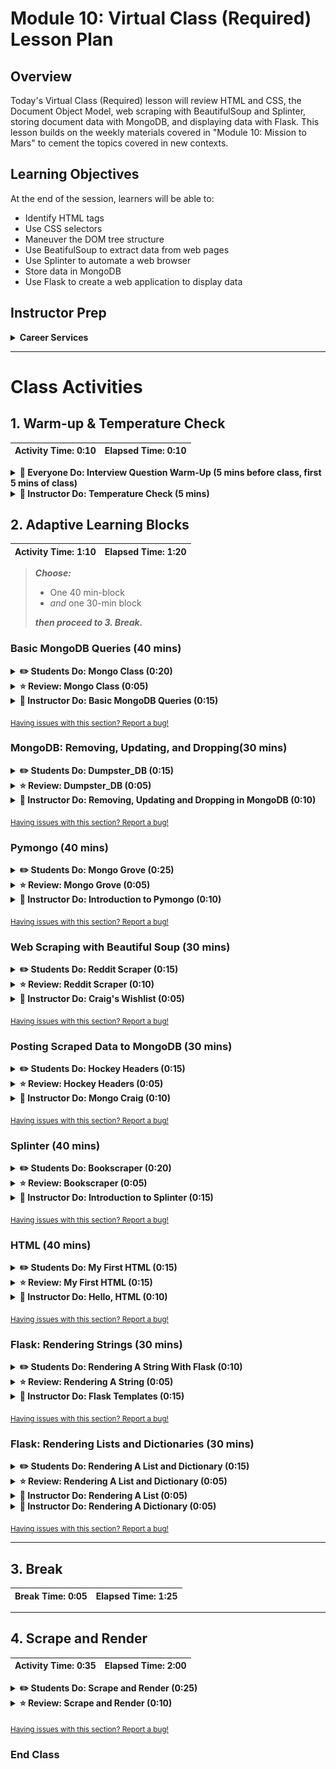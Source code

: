 # Module 10: Virtual Class (Required) Lesson Plan

## Overview

Today's Virtual Class (Required) lesson will review HTML and CSS, the Document Object Model, web scraping with BeautifulSoup and Splinter, storing document data with MongoDB, and displaying data with Flask. This lesson builds on the weekly materials covered in "Module 10: Mission to Mars" to cement the topics covered in new contexts.

## Learning Objectives

At the end of the session, learners will be able to:
 
* Identify HTML tags
* Use CSS selectors
* Maneuver the DOM tree structure
* Use BeatifulSoup to extract data from web pages
* Use Splinter to automate a web browser
* Store data in MongoDB
* Use Flask to create a web application to display data

## Instructor Prep

<details>
  <summary><strong>Career Services</strong></summary>

  Just a reminder that each week students receive a Career Connection in their course of work that ties to what academic content is being consumed. This Career Connection relates this week's material to a professional setting, encourages students to complete certain Career Services tasks, and provides technical interviewing questions, where applicable, that the student can work through.

  Encourage students to work through this material and if you'd like more information on Career Services, please check out the Career Services [resource page](http://bit.ly/DataVizCS) for Data Analytics and Visualization. 

</details>

- - -

# Class Activities

## 1. Warm-up & Temperature Check

| Activity Time:       0:10 |  Elapsed Time:      0:10  |
|---------------------------|---------------------------|

<details>
  <summary><strong> 🎉 Everyone Do: Interview Question Warm-Up (5 mins before class, first 5 mins of class)</strong></summary>

Open the [slideshow](https://docs.google.com/presentation/d/1QkPT7RZS98D2_6xZAcU66kmBQ9BeyVCXxjmLfdBWIiI/edit?usp=sharing) for today's class and begin the weekly presentation with the first slide. The first slide displays an interview question that a student may encounter based on the content of this week's content. 

**This week's question:** What are some challenges with web scraping?

Allow the question to be on the screen 5 mins prior to the start of class as students join the session. Allow the class 1 minute at the start of class to review, then you will ask for a student to volunteer their answer to the question. Next, offer the answer or a few approaches you would take for answering the question.

**Possible answers to this week's question:**

* Websites change, which may break your web scraper

* Scraping data may violate a websites terms of service

* Web scraping is slower than using an API

* Republishing scraped data may violate copyright

</details>

<details>
  <summary><strong> 📣 Instructor Do: Temperature Check (5 mins)</strong></summary>

Using the [Zoom Polling](https://support.zoom.us/hc/en-us/articles/213756303-Polling-for-Meetings) feature or a [Poll Everywhere](http://www.polleverywhere.com), launch a poll of the class to identify areas that they would like to review from the week's asynchronous content. 

**Poll Text:**

*Select all of the topics that you feel prepared to apply outside of the class from this week's lesson:*

* Basic MongoDB Queries
* MongoDB: Removing, Updating, and Dropping
* Pymongo
* Web Scraping with Beautiful Soup
* Posting Scraped Data to MongoDB
* Splinter
* HTML
* Flask: Rendering Strings
* Flask: Rendering Lists and Dictionaries

Based on the results of the poll, advance to the correct slide for a review of the topics with the lowest scores. Choose 2 topics at minimum to review, or more as time permits to review.

</details>

## 2. Adaptive Learning Blocks

| Activity Time:  1:10 |  Elapsed Time: 1:20  |
|----------------------|----------------------|

>***Choose:***
>
>* One 40 min-block
>* *and* one 30-min block
>
>***then proceed to 3. Break.***

### Basic MongoDB Queries (40 mins)

<details>
  <summary><strong> ✏️ Students Do: Mongo Class (0:20)</strong></summary>

* In this activity, students will familiarize themselves with the basic query operations in MongoDB. Specifically, they will practice inserting and finding documents.

  ![Mongo Class Output](Images/04-MongoClass_Output.png)

* **Instructions**:

  * Use the command line to create a `ClassDB` database

  * Insert entries into this database for yourself and the people around you within a collection called `students`

  * Each document should have a field of `name` with the person's name, a field of `favorite_python_library` for the person's favorite Python library, a field of `age` for the person's age, and a field of `hobbies` which will hold a list of that person's hobbies.

  * Use the `find()` commands to get a list of everyone of a specific age before using `name` to collect the entry for a single person.

* **Bonus**:

  * Check out the MongoDB documentation and figure out how to find users by an entry within an array.

</details>

<details>
  <summary><strong> ⭐ Review: Mongo Class (0:05)</strong></summary>

* Open up [Stu_MongoClass](Activities/A1-Stu_MongoClass/Solved/MongoClass.md) within an editor and go over the code contained within with the class, answering whatever questions students may have.

* When discussing this activity, make sure to hit upon the following points...

  * Creating/selecting a database is simple: `use classDB`, where `classDB` is the name of the database.

  * Inserting a document into a collection is also simple. The syntax involved is: `db.students.insert({})`, where `students` is the name of the collection, and a document in the form of a dictionary is inserted between the parentheses.

    ![Inserting Documents](Images/04-MongoClass_Insert.png)

</details>

<details>
  <summary><strong> 📣 Instructor Do: Basic MongoDB Queries (0:15)</strong></summary>

* Instruct the class to open `mongod` if they don't already have it open and to follow along throughout this activity.

  * The `mongod` window must remain open so that MongoDB can continue to run.

  * While `mongod` is running, open up another terminal/bash window and run `mongo` to start up the mongo shell.

* As with Postgres, the first step in working with any kind of database is to create that database on the server.

  * Create the database `travel_db` by typing the command `use travel_db` into the mongo shell.

  * The existence of this database can be verified using the `db` command. This command lets users know which database they are currently working inside of.

  * To show all of the databases that currently exist on the server, type `show dbs` into the Mongo shell.

    ![Databases](Images/03-BasicMongo_DB.png)

  * Only those databases that contain some data will be shown. MongoDB will not save a database until some values exist within it.

* To show the collections within the current database, enter `show collections` into the mongo shell.

  * Because no collection has been created within `travel_db` yet, nothing will be returned at this time.

  * To insert a document into a database's collection, the syntax `db.collectionName.insert({key:value})` is used.

    ![Inserting Data](Images/03-BasicMongo_Collections.png)

  * The `db` implicitly refers to the currently selected database. In this specific case that means it is referring to `travel_db`.

  * `collectionName` should be replaced with the name of the collection that the data will be inserted into. If the named collection does not yet exist, then mongo will create it automatically.

  * `insert({key:value})` allows users to then insert a document into the collection. Remind the students that the format of the document in functionally similar to that of a Python dictionary.

  * `db.collectionName.find().pretty()` can then be used in order to print out the data that are stored within the named collection. The `pretty()` method prints out the data in a more readable format.

    ![Pretty Print](Images/03-BasicMongo_PrettyPrint.png)

  * With the assistance of the class, insert two or three new documents into the `destinations` collection before moving onto the next point.

* To find specific documents within a collection, the syntax used is `db.collectionName.find({key:value})`.

    ![Finding Documents](Images/03-BasicMongo_Find.png)

  * The first line of code above will perform a search for all documents whose `country` matches `USA`.

  * The second line will return all documents whose `continent` is `Europe`.

  * Lastly, explain how it is possible to find a single document by its `_id` which is a uniquely generated string that is automatically set whenever a document is made.

* Answer any questions students may have before moving onto the next activity.

</details>

<sub>[Having issues with this section? Report a bug!](https://bit.ly/3dG1nxY)</sub>

### MongoDB: Removing, Updating, and Dropping(30 mins)

<details>
  <summary><strong> ✏️ Students Do: Dumpster_DB (0:15)</strong></summary>

* In this activity, students will gain further practice with CRUD operations in MongoDB as they create a database centered around dumpster diving.

  ![Dumpster DB Output](Images/06-DumpsterDB_Output.png)

* **Instructions**:

  * Create and use a new database called `Dumpster_DB` using the Mongo shell.

  * Create a collection called `divers` which will contain a string field for `name`, an integer field for `yearsDiving`, a boolean field for `stillDiving`, and an array of strings for `bestFinds`.

  * Insert three new documents into the collection. Be creative with what you put in here and have some fun with it.

  * Update the `yearsDiving` fields for your documents so that they are one greater than their original values.

  * Update the `stillDiving` value for one of the documents so that it is now false.

  * Push a new value into the `bestFinds` array for one of the documents.

  * Look through the collection, find the diver with the smallest number of `bestFinds`, and remove it from the collection.

</details>

<details>
  <summary><strong> ⭐ Review: Dumpster_DB (0:05)</strong></summary>

* Open up [Stu_DumpsterDB](Activities/A2-Stu_DumpsterDB/Solved/dumpsterDB.md) within an editor and go over the code contained within with the class, answering whatever questions students may have.

</details>

<details>
  <summary><strong> 📣 Instructor Do: Removing, Updating and Dropping in MongoDB (0:10)</strong></summary>

* If students need more time going over updating and deleting data, do this optional activitiy.

* Using the `travel_db` database from earlier, show the class how they can use the `db.collectionName.update()` method to update documents.

  * The `update()` method takes in two objects as its parameters. The first object tells the application what document(s) to search through whilst the second object informs the application on what values to change.

  * The second object passed uses the following syntax: `{$set: {KEY:VALUE}}`. Failing to use this syntax could lead to errors or might even break the document.

  * Make sure to let the class know that the `update()` method will only update the first entry which matches.

  * To update more than one document, the `updateMany()` method can be used instead. This method will update all of the records that meet the given criterion.

  * Passing the parameter `{multi:true}` into the `update()` method would also work but is more complex and not ideal.

    ![Updating Mongo](Images/05-MongoCRUD_Update.png)

  * If the field to update does not yet exist, the field will be inserted into the document instead.

  * If the document being searched for within a collection does not exist, the `update()` method will not create the document in question unless `{upsert:true}` is passed as a parameter. This option combines `update` and `insert`, meaning that if a document already exists that meets the given criterion, it will be updated. If the document doesn't exist, however, MongoDB will create one with the given information.

    ![Upsert Option](Images/05-MongoCRUD_Upsert.png)

  * To add elements into an array, use `$push` instead of `$set`. This will push the value provided into the array without modifying any of the other elements.

    ![Push to Array](Images/05-MongoCRUD_Push.png)

* Deleting documents from a Mongo collection is easy as the `db.collectionName.remove({})` method is used.

  * The object being passed into the `remove()` method dictates what key/value pairing to search for. Adding the `justOne` parameter will remove a single document.

  * Without the `justOne` parameter, all documents matching the key/value pairing will be dropped from the collection.

  * Passing an empty object into the `remove()` method will drop all documents from the collection. This is extremely risky as all of that data will be lost.

  * The `db.collectionName.drop()` method will delete the collection named from the Mongo database while `db.dropDatabase()` will delete the database itself.

    ```python
    # Show how to delete an entry with db.[COLLECTION_NAME].remove({justOne: true})
    db.destinations.remove({"country": "Morocco"},
    {justOne: true})

    # Show how to empty a collection with db.[COLLECTION_NAME].remove()
    db.destinations.remove({})

    # Show how to drop a collection with db.[COLLECTION_NAME].drop()
    db.destinations.drop()

    # Show how to drop a database
    db.dropDatabase()
    ```

* Answer any questions the class may have before moving on to the next activity.

</details>

<sub>[Having issues with this section? Report a bug!](https://bit.ly/3bp7CVC)</sub>

### Pymongo (40 mins)

<details>
  <summary><strong> ✏️ Students Do: Mongo Grove (0:25)</strong></summary>

* In this activity, students will build a command-line interface application for the produce department of a supermarket. They will have to use PyMongo to enable Python to interact with MongoDB.

* **Instructions**:

  * Use Pymongo to create a `fruits_db` database, and a `fruits` collection.

  * Into that collection, insert two documents of fruit shipments received by your supermarket. They should contain the following information: vendor name, type of fruit, quantity received, and ripeness rating (1 for unripe, 2 for ripe, 3 for over-ripe).

  * Because not every supermarket employee is versed in using MongoDB, your task is to build an easy-to-use app that can be run from the console.

  * Build a Python script that asks the user for the above information, then inserts a document into a MongoDB database.

  * It would be good to Modify the app so that when the record is entered, the current date and time is automatically inserted into the document.

* **Hint**:

  * Consult the [documentation](https://docs.python.org/3/library/datetime.html) on the `datetime` library.

</details>

<details>
  <summary><strong> ⭐ Review: Mongo Grove (0:05)</strong></summary>

* Open up [Stu_MongGrove](Activities/A4-Stu_MongGrove/Solved/mongo_grove.py) within an IDE and go over the code contained within with the class, answering whatever questions students may have.

  * A connection string is created and set to the variable `conn` before being used to create a connection to a local MongoDB server.

  * After declaring the database and the collection as `db` and `collection`, the user's input is used to set the `vendor`, `fruit_type`, `quantity`, and `ripeness` variables. These items are then inserted as key-value pairs within a dictionary.

  * Point out that `datetime.datetime.utcnow()` can be used as the value of a key-value pair to be inserted as a timestamp of the data entry.

  * In order to insert the dictionary created as a new document, the `insert_one()` method is used.

  * To print the current inventory within the collection, a `find()` query is used on `fruits_db` and then the results are looped through.

</details>

<details>
  <summary><strong> 📣 Instructor Do: Introduction to Pymongo (0:10)</strong></summary>

* This activity provides extra practice with the use of the Pymongo library which allows developers to use Python to work with MongoDB.

  * Remind students that Pymongo serves as the interface between Python and MongoDB.

  * The syntax used in Pymongo is strikingly similar to that of MongoDB. As such, the learning curve for the library is quite small in comparison to something like SQLAlchemy.

* Open up [Ins_PyMongo](Activities/A5-Ins_PyMongo/Solved/IntroToPymongo.py) within an IDE and work through the code line-by-line with the class, answering whatever questions students may have.

  * After importing the PyMongo library into the application, a connection with a running instance of MongoDB must be established using `pymongo.MongoClient(connectionString)`

  * As was the case with SQLAlchemy, the connection PyMongo establishes is set with a connection string. This string uses the syntax `mongodb://USERNAME:PASSWORD@HOST:PORT`

  * Since the default localhost connection does not have a username or password set, the string for local instances of MongoDB would be `mongodb://localhost:27017`

  * Explain that `27017` is the default port used by MongoDB. It also happens to be a zip code in South Carolina.

    ![PyMongo Connection](Images/08-PyMongo_Connection.png)

* The `classDB` database is assigned to the variable `db` using `client.classDB`. This tells the PyMongo client that the developer will be working inside of the `classDB` database.

  * The `db.collectionName.find({})` method creates a query that collects all of the documents within the collection named.

  * The query can be made more specific by adding key/value pairs into the object passed as a parameter.

  * Inserting a document into a collection in Pymongo is similar to the process in MongoDB. Here, the only difference is the underscore used in the `insert_one()` method, in contrast to the camel case used in MongoDB's `insertOne()`.

    ![Read and Create](Images/08-PyMongo_ReadCreate.png)

  * Likewise, updating a document in Pymongo is similar to its counterpart in MongoDB. Again, the only difference is the underscore used in `update_one()`.

  * Remind the class that after specifying the field with which we identify the document to be updated, the information to be updated is specified with the syntax: `{$set: {key:value}}`.

  * Pushing an item into an array is similar with `$set` getting replaced with `$push` instead.

    ![PyMongo Update](Images/08-PyMongo_Update.png)

  * To delete a field from a document, the `update_one({},{})` method can be used and `$unset` is passed into the second object in place of `$set`.

  * Finally, go over how to delete a document from a collection using the `db.collectionName.delete_one({})` method where the document to delete has data matching that stored within the passed object.

    ![PyMongo Delete](Images/08-PyMongo_Delete.png)

* Answer any questions students may have before moving on to the next activity.

</details>

<sub>[Having issues with this section? Report a bug!](https://bit.ly/3bupNJk)</sub>

### Web Scraping with Beautiful Soup (30 mins)

<details>
  <summary><strong> ✏️ Students Do: Reddit Scraper (0:15)</strong></summary>

* In this activity, students will scrape the Python Reddit for potentially interesting content. They will also have to filter for threads with twenty or more comments in them.

  ![Reddit Scrape - Output](Images/04-RedditScrape_Output.png)

* **Instructions**:

  * In this activity, you will scrape the [Python Reddit](https://www.reddit.com/r/Python/) using Beautiful Soup. Scrape only threads that have twenty or more comments and then print the thread's title, number of comments, as well as the URL for the thread.

</details>

<details>
  <summary><strong> ⭐ Review: Reddit Scraper (0:10)
</strong></summary>

* There are many possible solutions to the activity. Explain that this is only one of them!

* Open up the [Python Reddit](https://www.reddit.com/r/Python/) in Chrome inspector: `view-source:https://www.reddit.com/r/Python/` and spend a minute or two parsing the information needed for this scraping activity.

* Explain that with Beautiful Soup's `find_all()` method, we retrieve all the entries on the page whose class is `top-matter`:

  ```python
  results = soup.find_all('div', class_='top-matter')
  ```

* We're then able to loop through the `results` to find each thread's title, number of comments, and the URL:

  ```python
  title = result.find('p', class_='title')
  title_text = title.a.text

  thread = result.find('li', class_='first')
  comments = thread.text

  link = thread.a['href']
  ```

* Explain that we also may also, optionally, elect to sort the results by the number of comments in the future. Accordingly, we need to parse the string containing the number of comments, e.g. "45 comments":

  ```python
  comments_num = int(comments.split()[0])
  ```

* First we split the string, then transform the number string into an integer.

* For the bonus, explain that we would have had to perform a second request with each thread's URL, using `requests`, made a second Beautiful Soup object, and retrieved the first comment.

* Answer any questions before moving on.

</details>

<details>
  <summary><strong> 📣 Instructor Do: Craig's Wishlist (0:05)</strong></summary>

* If students need more time with scraping a live website, do this optional activity

* Explain that the first site to scrape will be `craigslist.com` to find the perfect gift for a friend.

  * The goal will be to scrape the results for an item - such as a guitar - on Craig's List and return each relevant listing's title, price, and link.

* Now open up [Ins_Craigslist.ipynb](Activities/B2-Ins_Craigslist/Solved/Ins_Craigslist.ipynb) go through the code with the class, answering whatever questions students may have.

  * Explain how the `requests` module is used to obtain the HTML object. Beautiful Soup then parses the returned object and converts it for further use.

    ![Craigslist Request](Images/03-Craigslist_Request.png)

  * The Beautiful Soup object is then pretty-printed to the console for analysis. This allows the developer to search through the source code and find what elements they wish to grab.

  * Another method of examining the HTML is to navigate to the webpage itself and open up the page's source within the inspector.

  * Through analysis of the HTML code, one finds that data desired is being stored within the HTML as a list item whose class is "result-row". The tittle of the item also takes the form of an anchor element whose class is "result-title".

    ![Source HTML](Images/03-Craigslist_Source.png)

  * The listing price can also be found to exist within a `span` element whose class is `result-price`.

  * To actually retrieve the contents of these elements, a `find_all('li', class_='result-row')` method can be called on the `soup` object.

  * Print out all of the `results` and a Python list of all the Craigslist listings from the query will be printed to the console.

    ![Craigslist Results](Images/03-Craigslist_Results.png)

  * By iterating through the listings, specific information can then be pulled from the Beautiful Soup object.

  * Each listing's title can therefore be gathered using `result.find('a', class_='result-title")`, their prices collected with `result.a.span.text`, and their links retrieved by accessing the "href" attribute of each listing using `result.a["href"]`.

  * Point out that an element's attributes are accessed using the square bracket notation.

    ![Collecting Results](Images/03-Craigslist_Collection.png)

* Displaying the results collected is as simple as printing the data to console as they are collected.

* Answer whatever questions the class may have before moving onto the next activity.

</details>

<sub>[Having issues with this section? Report a bug!](https://bit.ly/2WPLf6f)</sub>

### Posting Scraped Data to MongoDB (30 mins)

<details>
  <summary><strong> ✏️ Students Do: Hockey Headers (0:15)</strong></summary>

* In this activity, students will scrape the news page of the NHL website for articles and then post the title/header of each article to MongoDB.

  ![Hockey Headers](Images/06-HockeyHead_Output.png)

* **Instructions**:

  * Teamwork! Speed! Mental and physical toughness! Passion! Excitement! Unpredictable matchups down to the wire! What could be better? While these terms could easily be applied to a data science hackathon, we're talking about the magnificent sport of hockey.

  * Your assignment is to scrape the articles on the news page of the [NHL website](https://www.nhl.com/news) - which is frequently updated - and then post the results of your scraping to MongoDB.

  * Use Beautiful Soup and requests to scrape the header and subheader of each article on the front page.

  * Post the above information as a MongoDB document and then print all of the documents on the database to the console.

  * In addition to the above, post the date of the article publication as well.

</details>

<details>
  <summary><strong> ⭐ Review: Hockey Headers (0:05)</strong></summary>

* **Files:** [Stu_Hockey.ipynb](Activities/B3-Stu_HockeyHeaders/Solved/Stu_Hockey.ipynb)

* The main focus of this activity was for students to post scraped data into MongoDB. Do not spend excessive time on the minute details of the activity.

* During review, emphasize the broad strokes of the steps we took. We examined the inspector for HTML elements to scrape, extracted their text, then posted them to MongoDB.

* For the timestamp, it should suffice to explain simply that we find the string element then slice parts of it to re-compose it to fit our needs.

</details>

<details>
  <summary><strong> 📣 Instructor Do: Mongo Craig (0:10)</strong></summary>

* If students need more experience with scraping to a Mongo database, do this optional activity.

* Open up [Ins_MongoScraping.ipynb](Activities/B4-Ins_MongoScraping/Solved/Ins_MongoScraping.ipynb) and explain to the class how they will now learn how to translate the results of a web scraper to a MongoDB database.

  * The application starts out by importing the relevant dependencies, initializing Pymongo, and defining the MongoDB database and collection.

  * Explain that, instead of `html.parser`, the `lxml` parser is being used. Slack out [this link](https://www.crummy.com/software/BeautifulSoup/bs4/doc/#installing-a-parser) to the class which provides an informative table on the various parsers available to Beautiful Soup and explain that some parsers are more flexible with parsing HTML than others.

  * Students may need to install the `lxml` module with `pip install lxml` from their console for this parser to function.

    ![Importing Libraries](Images/05-MongoScraping_Import.png)

  * Much of the code is familiar to the earlier example from craigslist. Explain that as the application loops through the results of the `soup` object it is simply gathering the information into a dictionary and then posting it to the mongoDB database.

    ![Scrape and Export to Mongo](Images/05-MongoScraping_TranslateAndExport.png)

  * After the application has pushed all of the scraped data into the Mongo database, this can be verified by querying the database one and printing out all of the results to the console.

    ![Qeurying and Printing](Images/05-MongoScraping_Querying.png)

  * Alternatively, the user could also query the database from the console... If they really wanted to.

    ![Query From Console](Images/05-MongoScraping_Console.png)

* Run through the code one more time with the class, having students explain the function of each code block to the best of their ability.

  * Answer whatever questions students may have before moving onto the next activity.

</details>

<sub>[Having issues with this section? Report a bug!](https://bit.ly/2zxbqGW)</sub>

### Splinter (40 mins)

<details>
  <summary><strong> ✏️ Students Do: Bookscraper (0:20)</strong></summary>

* **File:** [README.md](Activities/B5-Stu_Splinter/README.md)

* In this activity, students will practice their webscraping skills on a site similar to the one shown in the instructor demonstration.

</details>

<details>
  <summary><strong> ⭐ Review: Bookscraper (0:05)</strong></summary>

* **File:** [Stu_Splinter.ipynb](Activities/B5-Stu_Splinter/Unsolved/Stu_Splinter.ipynb)

* Here are some highlights to consider for the review.

* We iterate through each page and retrieve the HTML object, which we parse with Beautiful Soup. Using the browser inspector, we identify elements that contain information for each book, which we call `articles` in this case:

  ```python
  for x in range(50):
      html = browser.html
      soup = BeautifulSoup(html, 'html.parser')
      articles = soup.find_all('article', class_='product_pod')
  ```

* Inside the above loop, we simply navigate inside each `article`, first finding its first `h3` element, then the latter's first anchor, or `a` element. We then retrieve the attributes of the anchor element, including its `href` and `title`:

  ```python
  for article in articles:
      h3 = article.find('h3')
      link = h3.find('a')
      href = link['href']
      title = link['title']
      print('-----------')
      print(title)
      print('http://books.toscrape.com/'+ href)
  ```

* Answer any questions before moving on.

</details>

<details>
  <summary><strong> 📣 Instructor Do: Introduction to Splinter (0:15)</strong></summary>

* **Important**: students must have the Chrome Webdriver installed for this activity Slack out the link to the documentation on installing the Chrome Webdriver: <https://splinter.readthedocs.io/en/latest/drivers/chrome.html>

* Up to this point, students have used Beautiful Soup to scrape a single, static page at a time.

  * Point out that, often, developers can only access interesting parts of a website after engaging in some kind of interaction with it.

  * Point out that, typically, these interactions are pretty easy to automate: Logging in, filling out and submitting forms, etc.

  * Explain that, when the data is "buried" behind such dynamic interactions, a web driver can be used to write scripts for the browser!

  * Explain that this allows developers to simulate user interactions programmatically and scrape multiple pages along the way.

* Mac users, if they have `brew` installed, can simply run `brew install chromedriver` from their terminal.

  * Windows users will need to [download the driver](https://sites.google.com/a/chromium.org/chromedriver/downloads), extract the executable program file, and then place it in the same folder as their Python script.

  * Have the TAs assist students who have trouble with installation.

* Open up [Ins_Splinter.ipynb](Activities/B6-Ins_Splinter/Solved/Ins_Splinter.ipynb) and explain that Splinter is a Python module that automates browser actions such as visiting a URL, filling fields, and clicking buttons. It can be a very useful tool in the webscraper's arsenal!

  * Go to <http://quotes.toscrape.com/>, a sample page to practice web scraping. At the bottom is a `Next` button. Explain that the application we are using will use Splinter to click these buttons and scrape each page.

    ![Splinter In Control](Images/07-Splinter_Automatic.png)

  * From the console, run the code, and show the results to the class.

    ![Images/splinter2.png](Images/07-Splinter_Console.png)

  * Each quote on a page is displayed along with its page number! Awesome!

* Walk through the code contained within with the class, explaining the application line-by-line.

  * As per usual, the application starts by importing in all of the dependencies needed.

  * An instance of a Splinter browser is then created. The driver being used for the browser interaction is 'chrome', and `False` is passed for the `headless` option. This means that the browser's actions will be displayed in a Chrome window so that the process can be seen.

  * The specified URL is then accessed and visited.

    ![Import and Visit Page](Images/07-Splinter_ImportRun.png)

  * Explain that for each page, developers will need to parse and display that site's contents, i.e. quotes. The browser then need to click the `Next` button to proceed onto the next page to collect the next collection of quotes.

  * Open the Chrome inspector to identify the element that the application will need to click.

    ![Next Page](Images/07-Splinter_NextButton.png)

  * Navigate to [Splinter's documentation](https://splinter.readthedocs.io/en/latest/elements-in-the-page.html) and inform the class that Splinter offers various ways of interacting with the page, including clicking an element by its text.

  * The next part is a for-loop with five iterations that uses Beautiful Soup to parse the page by collecting all of the quotes in that location.

  * Additionally, after printing all the quotes on a page, the application clicks on the `Next` button with Splinter's `click_link_by_partial_text()` method.

    ![Parse and Click](Images/07-Splinter_ParseClick.png)

  * Finally, explain that there are ten total pages on this practice website, but that this application arbitrarily chose five as the number of pages to cycle through.

* Answer any questions that students may have. In the next activity, they will be able to practice dynamic webscraping.

</details>

<sub>[Having issues with this section? Report a bug!](https://bit.ly/2YZ9NN8)</sub>

### HTML (40 mins)

<details>
  <summary><strong> ✏️ Students Do: My First HTML (0:15)</strong></summary>

* For this activity, students will create a simple HTML page.

* **Instructions:** [Stu_MyFirst_HTML](Activities/C1-Stu_MyFirst_HTML/README.md)

</details>

<details>
  <summary><strong> ⭐ Review: My First HTML (0:15)</strong></summary>

* When time is up, regroup and open up the solution file [`MyFirst_HTML_Solved`](Activities/C1-Stu_MyFirst_HTML/Solved/my-first.html) and walk students through the code. Be sure to point out and quiz them on what each of the different elements does. It's okay if they aren't sure, encourage them to guess!

* In particular, take extra care to make sure they understand why we need the `html`, `title`, and `body` tags. Be sure to mention the `DOCTYPE` and `meta` as well.

  * `doctype` - tells the browser which version of HTML (or XML) we used to create the document. This isn't really a tag like all the others, but a declaration we put at the top of our page above the rest of the code.

  * `html` - represents the root (top-level element) of an HTML document. All other elements go inside the `html` element.

  * `head` - holds elements that provide general information about the HTML document, such as links to external CSS and JavaScript files, the title of the web page, and any other metadata used in the document.

  * `title` -  defines the title of the document as shown in the browser's title bar or on the page tab.

  * `<meta charset-"utf-8">` - the `meta` tag is used for any other metadata that can't be represented by another HTML element inside the head. In this case, we're specifying that we want to use the "utf-8" character set. This has to do with which language, writing system, and characters being used on a web page. This is currently the most widely used and recommended, as well as one of the most comprehensive.

  * `body` - represents the content of an HTML document. Any content that needs to be rendered to the page goes inside the body.

* Once that's been established, move on to the other elements. Go back and forth between VS Code and the rendered HTML page inside Chrome to help explain potentially confusing aspects of the solution.

  * Ask students what they think the alt attribute on the image does. Make sure they understand that while it is **technically** optional, we should always try to include this because:

    * The alt attribute helps users with visual impairments understand what type of content is being displayed on the screen when using a screen reader or braille display.

    * It helps search engines better understand the content of our web pages, helping us with [SEO](https://en.wikipedia.org/wiki/Search_engine_optimization).

    * If there's ever a time where our image can't be loaded properly, the alt attribute text will appear where the image would have.

  * Make sure students understand what `target="_blank"` does. Demonstrate this in the browser.

    * `target="_blank"` opens a link in a new tab.

      * By default, `target="_self"` is the default attribute for anchor tags (even if we don't write it explicitly). A hyperlink's default behavior is to open the web page in its current tab.

        * There are a few other, less frequently used options described in the [Mozilla Docs](https://developer.mozilla.org/en-US/docs/Web/HTML/Element/a#attr-target), although we most likely won't need to use them.

  * If everyone's feeling confident with the solution, move on to the [bonus solution](Activities/C1-Stu_MyFirst_HTML/Solved/my-first-bonus.html).

    * Point out how we can create ordered and unordered lists by nesting `li` elements inside either an `ol` (ordered list), or `ul` (unordered list) element.

      * We can nest any kind of content inside of lists, we aren't limited to only using text. When we visit a website with a navigation bar, it's often built with links inside of unordered lists.

    * Lastly, show students how the iframe element works.

      * This isn't just for videos, although that's where most people have seen them before.

      * If we were to change the iframe's `src` attribute to another website e.g. `https://www.wikipedia.org`, and reloaded the page, we'd see a nested window to wikipedia.org.

        * It's important to note that some websites block themselves from being loaded in iframes on external sites or on locally hosted files.

        * Most importantly, make sure students understand that an iframe effectively embeds an entire web page into the current page.

</details>

<details>
  <summary><strong> 📣 Instructor Do: Hello, HTML (0:10)</strong></summary>

* For this activity, **don't just display this file or copy and paste the code onto your screen.** Type it out from scratch, and let your students follow along.

* Create a new HTML file in your editor. Allow students to code along if they can, but tell them not to worry if they are having trouble keeping up. They will have a chance to work on an example of their own in a couple of minutes.

* Use the code in [`my-first.html`](Activities/C1-Stu_MyFirst_HTML/Solved/my-first.html) as a guide.
  ![02-Example](Images/01-Example-HTML.png)

* As you code, make sure to stress which elements are **required** for a valid HTML page, which they'll have to type out each and every time.

  * Required elements include:

    * `<!DOCTYPE html>` - **required** - informs the browser which version of HTML (or XML) you used to write the document. Doctype is a declaration, not a tag; you can also refer to it as "document type declaration", or "DTD" for short.

    * `<html>` - **required** - represents the root (top-level element) of an HTML document, so it is also referred to as the root element. All other elements must be descendants of this element.

    * `<head>` - **required** - not to be confused with [header](https://developer.mozilla.org/en-US/docs/Web/HTML/Element/header), the head provides general information about the document, including its title and links to its scripts and stylesheets. None of the content inside the head should be content that needs to be visible on the rendered page.

    * `<meta charset-"utf-8">` - **required** - the meta element is used for representing any metadata information that can't be represented by another HTML meta-related element (`<title>`, `<style>`, `<script>`, etc.). In this case, we're specifying that we want to specify the character encoding of a web page. Essentially this helps tell the browser which language, writing system, and characters are being used in a web page. utf-8 is one of the most comprehensive and widely used and recommended. Students may occasionally see this not used, since most of the time this will be correctly inferred by the browser, or sent back from the server; it's still a good idea to include it to make sure that characters in our content are correctly interpreted, according to [The World Wide Web Consortium](https://www.w3.org/International/questions/qa-html-encoding-declarations.en)

    * `<title>` - **required** - defines the title of the document as shown in the browser's title bar or on the page tab. It can only contain text, any contained tabs are ignored.

    * `<body>` - **required** - represents the content of an HTML document. All content that needs to be rendered to the page should be placed inside the body.

* Make sure you're going from your editor to the rendered HTML in your browser in order to better show students the progress we're making as we're coding and to compare the written HTML code to the rendered page.

* As you type  `<img src="https://...">` (and other tags with attributes), explain briefly HTML attributes, and how they affect the HTML element: attributes on HTML elements are additional values that configure the elements or adjust their behavior. The `src` attribute here, for example, is a mandatory attribute for `img` that defines the URL of the image to be displayed. In anchor tag,  `<a href="https://...", the`href\` attribute describes the URL we should be taken to when a user clicks on a hyperlink created by the anchor tag.

* Be sure to point out any tags that are self-closing, such as the image tag. Explain that while **most** HTML elements are paired with a closing tag, some are self-closing. Elements without a closing tag are known as **void elements**. A closing slash is optional with these, e.g. `<img src="https://www.placehold.it/350x150"/>` vs `<img src="https://www.placehold.it/350x150">`. Whether you decide to use the closing forward slash or not, it's a good idea to be consistent in your usage.

* Once we have a few elements on the page, take this a step further and open Chrome Devtools. Devtools can be opened by any of the following:

  * Right clicking the rendered HTML document inside of Chrome and clicking the `inspect` option.

  * Pressing `F12` on Windows while in Chrome.

  * Pressing `command + option + i` on a Mac.

  ![Chrome Devtools](Images/02-Chrome-Devtools.png)

* Make sure the `Elements` tab is selected here.

* We don't need to dive too deeply into Devtools today, but it can be a helpful visual aid when showing students how our written HTML matches up to rendered elements on the page. Any element we click on inside the element inspector is highlighted on the rendered page.

  ![02-HTML](Images/03-HTML.png)

* Answer any questions before proceeding to the next exercise.

</details>

<sub>[Having issues with this section? Report a bug!](https://bit.ly/3csA6yT)</sub>

### Flask: Rendering Strings (30 mins)

<details>
  <summary><strong> ✏️ Students Do: Rendering A String With Flask (0:10)</strong></summary>

* **Files:**

* [Stu_Render_String/templates/index.html](Activities/C2-Stu_Render_String/Unsolved/templates/index.html)

* [Stu_Render_String/templates/bonus.html](Activities/C2-Stu_Render_String/Unsolved/templates/bonus.html)

* [Stu_Render_String/app.py](Activities/C2-Stu_Render_String/Unsolved/app.py)

* **Instructions:**

* Create a webpage that will return a welcome message with a name returned from your flask app.

* Add a paragraph underneath to display a hobby of your own; this will also be returned from the back end..

* Create a link to a bonus page that routes you to an entirely new static html page and also returns both your name and hobby from the back end.

* **Bonus**

* Add a link back to the home page in your bonus page.

* **Hints**

* Consult the [Flask Render Docs](http://flask.pocoo.org/docs/0.12/quickstart/#rendering-templates) for reference.

</details>

<details>
  <summary><strong> ⭐ Review: Rendering A String (0:05)</strong></summary>

* Open [Stu_Render_String/app.py](Activities/C2-Stu_Render_String/Solved/app.py) and go through the code and explaining"

  * Import libraries and setup the Flask app.

  * A name and hobby variable are declared then used later in the templates.

  * One route is set to the `/` url. This will return the `index.html` template as well as the name and hobby variables used on the web page.

  * A second route is set to the `/bonus` url. This will return the `bonus.html` template along with the same variables as the other route.

* Next, open to [Stu_Render_String/index.html](Activities/C2-Stu_Render_String/Solved/templates/index.html) and [Stu_Render_String/bonus.html](Activities/C2-Stu_Render_String/Solved/templates/bonus.html) in an editor, explaining:

  * The variable are placed inside curly braces and passed from the Flask app.

  * A link to the route `bonus` which will hit the route on the backend to render the `bonus.html` template.

  * A similar approach is taken on the `bonus.html` page but this time a link is added to route back to `/`.

* Answer any questions before moving on.

</details>

<details>
  <summary><strong> 📣 Instructor Do: Flask Templates (0:15)</strong></summary>

* This demonstration reviews the basics of rendering a template with Flask.

* To begin, navigate to [Ins_Render_String](Activities/C3-Ins_Render_String/Solved), and run: `python app.py` then visit `http://127.0.0.1:5000/` in your browser.

* Next, open [Ins_Render_String/app.py](Activities/C3-Ins_Render_String/Solved/app.py), and change the value of the `text` argument inside `render_template`.

  * Restart the application to show the text rendered on the page has changed.

  * Emphasize that we did _not_ change the HTML.

* Explain that using **templates** allows us to dynamically configure what is displayed in a "preconfigured" (i.e., templated) web page.

  * Point out that the value of `text` is determined dynamically—we could set it equal to the result of a function call or _database query_, for example, and generate web pages reflecting the result of the query or function call.

* Explain that today's lesson will begin with a closer look at this demonstration, and proceed with exercises on:

  * Rendering collections (dicts and lists) with Flask

  * Rendering views over MongoDB with Flask

  * Scraping data into MongoDB

* Remind students that a major impetus for the use of templates is that it allows us to keep our webpage markup separate from our server logic.

  * Explain that Flask expects templates stored in a top-level directory called `templates`.

```python
/app.py
/templates
    /index.html
```

* Begin by opening `templates/index.html`.

* Point out the line containing `{{ text }}`.

  * Explain that the double brackets mark a place where we can "plug in" a variable value for `text`.

**Example `index.html`**

```html
<body>
  <div>
    <!-- Render our data -->
    <h1>{{ text }}</h1>
  </div>
</body>
```

* Remind students that we can change what is displayed in `{{ text }}` by updating the code on our server.

* Open `app.py`, and emphasize the following.

  * We must either import `render_template` from `flask`, or refer to it as `flask.render_template`.

  * We call `render_template` with _only_ the filename of the template we want to render. This is possible because we've adhered to the convention of placing our templates in the `templates` directory.

  * We pass the string `"hurricanes are a comin"` as a _keyword argument_ to `render_template`. Point out that the keyword, `text`, corresponds to the value we placed in double brackets in `index.html`. This is how the server knows what data to use to "fill out" the template.

* Make sure to point where this file lives and where it looks for files to render.

**Example `app.py`**

```python
# Dependencies
from flask import Flask, render_template

# Create Flask app
app = Flask(__name)


# Create route that renders index.html template and takes in the static string "hurricanes are a comin".
@app.route("/")
def echo():
    return render_template("index.html", text="Serving up cool text from the Flask server!!")
```

* Take a moment to demonstrate the application again, and address any remaining questions before moving on.

</details>

<sub>[Having issues with this section? Report a bug!](https://bit.ly/2SUczzh)</sub>

### Flask: Rendering Lists and Dictionaries (30 mins)

<details>
  <summary><strong> ✏️ Students Do: Rendering A List and Dictionary (0:15)</strong></summary>

* First demo the what the students should be creating by running [app.py](Activities/C4-Stu_Render_List_and_Dictionary/Solved/app.py) in a terminal then visit localhost on your browser.

* **Files**

* [index.html](Activities/C4-Stu_Render_List_and_Dictionary/Unsolved/templates/index.html)

* [app.py](Activities/C4-Stu_Render_List_and_Dictionary/Unsolved/app.py)

* **Instructions**

* In app.py there are the following:
    * `shelter_stats` is a dictionary containing statistics of animals up for adoption at a shelter,
    * `animals` is a list of animal types found at the shelter, 
    * `featured_pets` is a list of dictionaries of featured animals up for adoption.

* In the provided template `index.html`, render the dictionary of shelter statistics in the empty `span` tags

* Then render the list of animal types found at the shelter using `li` tags

* Finally, render the list of featured pets, displaying their name and animal type. Use an `li` tag for each featured pet, displaying their name and pet type.

</details>

<details>
  <summary><strong> ⭐ Review: Rendering A List and Dictionary (0:05)</strong></summary>

* Open [index.html](Activities/C4-Stu_Render_List_and_Dictionary/Solved/templates/index.html) in an editor and go through the code. Be sure to explain:

  * To loop through the list of pet types returned from the Flask app, percent brackets are used.

  * Additional code that is placed inside will also get duplicated.

  * Looping through a list of dictionaries is the same as any other list. Combine the dot notation to access a dictionary with the for loop to display both the name and type.

  * When the server talks to a database this will be a way for a web page to create enough content.

</details>

<details>
  <summary><strong> 📣 Instructor Do: Rendering A List (0:05)</strong></summary>

* Change into [Ins_Render_Lis/Solved](Activities/C5-Ins_Render_List/Solved) and run `python app.py`.

* Explain to them that the setup is the same as rendering a string, but we will be manipulating a list instead of a simple string value. We are working our way up to rendering data from a Mongo database, and this will give you more practice with the basics.

* The main difference in this activity is we will be looping through the elements of a list. Open `app.py` to show a list can be passed and returned to a template.

```python
def index():
    team_list = ["Jumpers", "Dunkers", "Dribblers", "Passers"]
    return render_template("index.html", list=team_list)
```

* Next open the `index.html` and explain that a new syntax will allow a for loop to go through the list on the front end. This for loop will go through the list passed in the backend and create a new `<li>` for each name in the list.

```python
{% for name in list %}
  <li>{{ name }}</li>
{% endfor %}
```

* Emphasize that for code we are going to render to the page, we use the syntax: `{{ this will be displayed }}`

  * In particular, emphasize the double brackets, `{{...}}`.

* For code such as a loop, we use `{% this will not be displayed %}`

  * In particular, emphasize the "percent brackets", `{%...%}`.

  * Explain that "percent brackets" are used to implement logic within our templates.

  * Explain, to end a for loop `{% endfor %}` must be added at the end. Everything in between the percent brackets will be added to the webpage with each iteration of the loop.

* Identify the loop vs the `name` argument that will be rendered.

</details>

<details>
  <summary><strong> 📣 Instructor Do: Rendering A Dictionary (0:05)</strong></summary>

* Change into [Ins_Render_Dict](Activities/C6-Ins_Render_Dict/Solved) and run `python app.py`.

* Consider taking a minute to review lists vs dictionaries.

  * Check for understanding: "What is the difference between a list and a dict?

  * They should be able to tell you that **dictionaries have key, value pairs**.

* Explain that in this activity we are going to access the dictionary values by using dot notation.

**Example `app.py`**

```python
def index():
    player_dictionary = {"player_1": "Jessica",
                         "player_2": "Mark"}
    return render_template("index.html", dict=player_dictionary)
```

**Example `index.html`**

```html
<ul style="list-style: none;">
    <li>{{ dict.player_1 }}</li>
    <li>{{ dict.player_2 }}</li>
</ul>
```

* Check that they understand how we are accessing our data.

  * Point out the "formula" for retrieving data via dot notation: `<dict_name>.<key>`.

</details>

<sub>[Having issues with this section? Report a bug!](https://bit.ly/2WKtTYA)</sub>

- - -

## 3. Break 

| Break Time: 0:05  | Elapsed Time: 1:25 |
|-------------------|--------------------|

- - -

## 4. Scrape and Render

| Activity Time:  0:35 |  Elapsed Time: 2:00  |
|----------------------|----------------------|

<details>
  <summary><strong> ✏️ Students Do: Scrape and Render (0:25)</strong></summary>

* **Files:**

  * [index.html](Activities/01-Stu_Scrape_Weather/Unsolved/templates/index.html)

  * [app.py](Activities/01-Stu_Scrape_Weather/Unsolved/app.py)

  * [scrape_costa.py](Activities/01-Stu_Scrape_Weather/Unsolved/scrape_costa.py)

* **Instructions**

* [01-Stu_Scrape_Weather/README.md](Activities/01-Stu_Scrape_Weather/README.md)

</details>

<details>
  <summary><strong> ⭐ Review: Scrape and Render (0:10)</strong></summary>

* Start by reviewing [scrape_costa.py](Activities/01-Stu_Scrape_Weather/Solved/scrape_costa.py) first. Go through the code explaining:

  * The `init_browser` function is used to initialize the browser.

  * The `scrape_costa` function contains all of the code to scrape the website and return a Python dictionary of the data.

  * The sleep timer is used to wait for the page to load.

    ```python
    time.sleep(1)
    ```

  * The average temperatures are located in a div tag with the id of `weather`.

    ```python
    avg_temps = soup.find('div', id='weather')
    ```

  * The min and max temps can be found by searching for the strong tags within the weather div.

    ```python
    # Get the min avg temp
    min_temp = avg_temps.find_all('strong')[0].text

    # Get the max avg temp
    max_temp = avg_temps.find_all('strong')[1].text
    ```

  * For the bonus, the image src is a relative path that needs to be joined with the base url.

    ```python
    # BONUS: Find the src for the sloth image
    relative_image_path = soup.find_all('img')[2]["src"]
    sloth_img = url + relative_image_path
    ```

  * A dictionary is used to store the values found during scraping.

    ```python
    # Store data in a dictionary
    costa_data = {
        "sloth_img": sloth_img,
        "min_temp": min_temp,
        "max_temp": max_temp
    }
    ```

  * The browser can be closed after all of the data has been scraped.

  * Finally, the data is returned as a Python dictionary.

    ```python
    # Return results
    return costa_data
    ```

* Next, open [app.py](Activities/01-Stu_Scrape_Weather/Solved/app.py) and explain the following:

  * A database connection is made using PyMongo.

    ```python
    # Use PyMongo to establish Mongo connection
    mongo = PyMongo(app, uri="mongodb://localhost:27017/weather_app")
    ```

  * The first route will default to the `index.html` page.

  * The data for the homepage is retrieved from the mongo database collection.

  * The Flask `render_template` function is used to insert the temperature data into the homepage.

    ```python
    # Route to render index.html template using data from Mongo
    @app.route("/")
    def home():

        # Find one record of data from the mongo database
        destination_data = mongo.db.collection.find_one()

        # Return template and data
        return render_template("index.html", vacation=destination_data)
    ```

  * The `/scrape` route is used to scrape the external webpage and store the data in mongo.

    ```python
    # Route that will trigger the scrape function
    @app.route("/scrape")
    def scrape():

        # Run the scrape function
        costa_data = scrape_costa.scrape_info()

        # Update the Mongo database using update and upsert=True
        mongo.db.collection.update({}, costa_data, upsert=True)

        # Redirect back to home page
        return redirect("/")
    ```

* Lastly, open  [index.html](Activities/01-Stu_Scrape_Weather/Solved/templates/index.html) to show how the data is inserted into the HTML using the templating system.

  ```html
  <img src="{{ vacation.sloth_img }}" alt="Sloth">
  <h2>The typical weather in Costa Rica is:</h2>
  <h3>Max Temp: {{ vacation.max_temp }}</h3>
  <h3>Min Temp: {{ vacation.min_temp }}</h3>
  ```

* Encourage students to rework this problem as it will help them with the homework assignment.

* Take a moment to answer any remaining questions before slacking out the solution and dismissing class.

</details>

<sub>[Having issues with this section? Report a bug!](https://bit.ly/2LpK7RM)</sub>

### End Class

